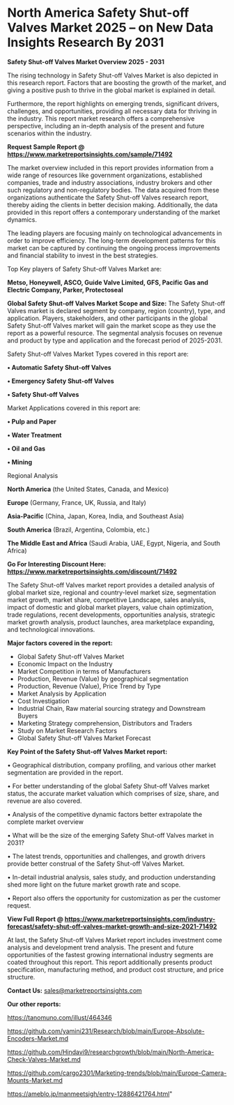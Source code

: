 # North America Safety Shut-off Valves Market 2025 – on New Data Insights Research By 2031

<Strong> Safety Shut-off Valves Market Overview 2025 - 2031</strong>

The rising technology in Safety Shut-off Valves Market is also depicted in this research report. Factors that are boosting the growth of the market, and giving a positive push to thrive in the global market is explained in detail.

Furthermore, the report highlights on emerging trends, significant drivers, challenges, and opportunities, providing all necessary data for thriving in the industry. This report market research offers a comprehensive perspective, including an in-depth analysis of the present and future scenarios within the industry.

<strong>Request Sample Report @ <a href=https://www.marketreportsinsights.com/sample/71492>https://www.marketreportsinsights.com/sample/71492</a></strong>

The market overview included in this report provides information from a wide range of resources like government organizations, established companies, trade and industry associations, industry brokers and other such regulatory and non-regulatory bodies. The data acquired from these organizations authenticate the Safety Shut-off Valves research report, thereby aiding the clients in better decision making. Additionally, the data provided in this report offers a contemporary understanding of the market dynamics.

The leading players are focusing mainly on technological advancements in order to improve efficiency. The long-term development patterns for this market can be captured by continuing the ongoing process improvements and financial stability to invest in the best strategies.

Top Key players of Safety Shut-off Valves Market are:

<strong>Metso, Honeywell, ASCO, Guide Valve Limited, GFS, Pacific Gas and Electric Company, Parker, Protectoseal</strong>

<strong><b>Global Safety Shut-off Valves Market Scope and Size:</b></strong>
The Safety Shut-off Valves market is declared segment by company, region (country), type, and application. Players, stakeholders, and other participants in the global Safety Shut-off Valves market will gain the market scope as they use the report as a powerful resource. The segmental analysis focuses on revenue and product by type and application and the forecast period of 2025-2031.

Safety Shut-off Valves Market Types covered in this report are:

<strong>• Automatic Safety Shut-off Valves

• Emergency Safety Shut-off Valves

• Safety Shut-off Valves</strong>

Market Applications covered in this report are:

<strong>• Pulp and Paper

• Water Treatment

• Oil and Gas

• Mining</strong> 

Regional Analysis

<strong>North America</strong> (the United States, Canada, and Mexico)

<strong>Europe</strong> (Germany, France, UK, Russia, and Italy)

<strong>Asia-Pacific</strong> (China, Japan, Korea, India, and Southeast Asia)

<strong>South America</strong> (Brazil, Argentina, Colombia, etc.)

<strong>The Middle East and Africa</strong> (Saudi Arabia, UAE, Egypt, Nigeria, and South Africa)

<strong>Go For Interesting Discount Here: <a href=https://www.marketreportsinsights.com/discount/71492>https://www.marketreportsinsights.com/discount/71492</a></strong>

The Safety Shut-off Valves market report provides a detailed analysis of global market size, regional and country-level market size, segmentation market growth, market share, competitive Landscape, sales analysis, impact of domestic and global market players, value chain optimization, trade regulations, recent developments, opportunities analysis, strategic market growth analysis, product launches, area marketplace expanding, and technological innovations.

<strong><b>Major factors covered in the report:</b></strong>
<ul>
  <li>Global Safety Shut-off Valves Market </li>
  <li>Economic Impact on the Industry</li>
  <li>Market Competition in terms of Manufacturers</li>
  <li>Production, Revenue (Value) by geographical segmentation</li>
  <li>Production, Revenue (Value), Price Trend by Type</li>
  <li>Market Analysis by Application</li>
  <li>Cost Investigation</li>
  <li>Industrial Chain, Raw material sourcing strategy and Downstream Buyers</li>
  <li>Marketing Strategy comprehension, Distributors and Traders</li>
  <li>Study on Market Research Factors</li>
  <li>Global Safety Shut-off Valves Market Forecast</li>
</ul>

<strong><b>Key Point of the Safety Shut-off Valves Market report:</b></strong>

• Geographical distribution, company profiling, and various other market segmentation are provided in the report.

• For better understanding of the global Safety Shut-off Valves market status, the accurate market valuation which comprises of size, share, and revenue are also covered.

• Analysis of the competitive dynamic factors better extrapolate the complete market overview

• What will be the size of the emerging Safety Shut-off Valves market in 2031?

• The latest trends, opportunities and challenges, and growth drivers provide better construal of the Safety Shut-off Valves Market.

• In-detail industrial analysis, sales study, and production understanding shed more light on the future market growth rate and scope.

• Report also offers the opportunity for customization as per the customer request.

<strong><b>View Full Report @ <a href=https://www.marketreportsinsights.com/industry-forecast/safety-shut-off-valves-market-growth-and-size-2021-71492>https://www.marketreportsinsights.com/industry-forecast/safety-shut-off-valves-market-growth-and-size-2021-71492</a></b></strong>


At last, the Safety Shut-off Valves Market report includes investment come analysis and development trend analysis. The present and future opportunities of the fastest growing international industry segments are coated throughout this report. This report additionally presents product specification, manufacturing method, and product cost structure, and price structure.

<strong>Contact Us:</strong>
sales@marketreportsinsights.com

<strong>Our other reports:</strong>

<a href=https://tanomuno.com/illust/464346>https://tanomuno.com/illust/464346</a>

<a href=https://github.com/yamini231/Research/blob/main/Europe-Absolute-Encoders-Market.md>https://github.com/yamini231/Research/blob/main/Europe-Absolute-Encoders-Market.md</a>

<a href=https://github.com/Hindavi9/researchgrowth/blob/main/North-America-Check-Valves-Market.md>https://github.com/Hindavi9/researchgrowth/blob/main/North-America-Check-Valves-Market.md</a>

<a href=https://github.com/cargo2301/Marketing-trends/blob/main/Europe-Camera-Mounts-Market.md>https://github.com/cargo2301/Marketing-trends/blob/main/Europe-Camera-Mounts-Market.md</a>

<a href=https://ameblo.jp/manmeetsigh/entry-12886421764.html>https://ameblo.jp/manmeetsigh/entry-12886421764.html</a>"
